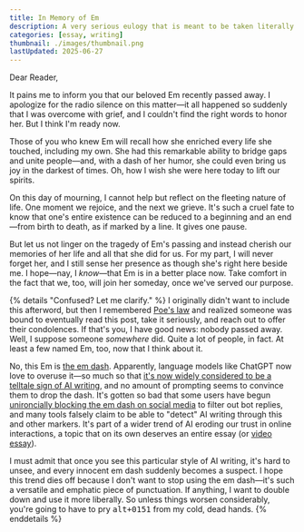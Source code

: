 ```yaml
---
title: In Memory of Em
description: A very serious eulogy that is meant to be taken literally.
categories: [essay, writing]
thumbnail: ./images/thumbnail.png
lastUpdated: 2025-06-27
---
```


Dear Reader,

It pains me to inform you that our beloved Em recently passed away. I apologize for the radio silence on this matter—it all happened so suddenly that I was overcome with grief, and I couldn't find the right words to honor her. But I think I'm ready now.

Those of you who knew Em will recall how she enriched every life she touched, including my own. She had this remarkable ability to bridge gaps and unite people—and, with a dash of her humor, she could even bring us joy in the darkest of times. Oh, how I wish she were here today to lift our spirits.

On this day of mourning, I cannot help but reflect on the fleeting nature of life. One moment we rejoice, and the next we grieve. It's such a cruel fate to know that one's entire existence can be reduced to a beginning and an end—from birth to death, as if marked by a line. It gives one pause.

But let us not linger on the tragedy of Em's passing and instead cherish our memories of her life and all that she did for us. For my part, I will never forget her, and I still sense her presence as though she's right here beside me. I hope—nay, I _know_—that Em is in a better place now. Take comfort in the fact that we, too, will join her someday, once we've served our purpose.

{% details "Confused? Let me clarify." %}
I originally didn't want to include this afterword, but then I remembered [Poe's law](https://en.wikipedia.org/wiki/Poe's_law) and realized someone was bound to eventually read this post, take it seriously, and reach out to offer their condolences. If that's you, I have good news: nobody passed away. Well, I suppose someone _somewhere_ did. Quite a lot of people, in fact. At least a few named Em, too, now that I think about it.

No, this Em is [the em dash](https://www.merriam-webster.com/grammar/em-dash-en-dash-how-to-use). Apparently, language models like ChatGPT now love to overuse it—so much so that [it's now widely considered to be a telltale sign of AI writing](https://www.reddit.com/r/ChatGPT/comments/1jhmyd9/how_did_the_em_dash_become_the_signature_ai/), and no amount of prompting seems to convince them to drop the dash. It's gotten so bad that some users have begun [unironcially blocking the em dash on social media](https://x.com/levelsio/status/1913962469774483642) to filter out bot replies, and many tools falsely claim to be able to "detect" AI writing through this and other markers. It's part of a wider trend of AI eroding our trust in online interactions, a topic that on its own deserves an entire essay (or [video essay](https://www.youtube.com/watch?v=UShsgCOzER4)).

I must admit that once you see this particular style of AI writing, it's hard to unsee, and every innocent em dash suddenly becomes a suspect. I hope this trend dies off because I don't want to stop using the em dash—it's such a versatile and emphatic piece of punctuation. If anything, I want to double down and use it more liberally. So unless things worsen considerably, you're going to have to pry <kbd>alt+0151</kbd> from my cold, dead hands.
{% enddetails %}

